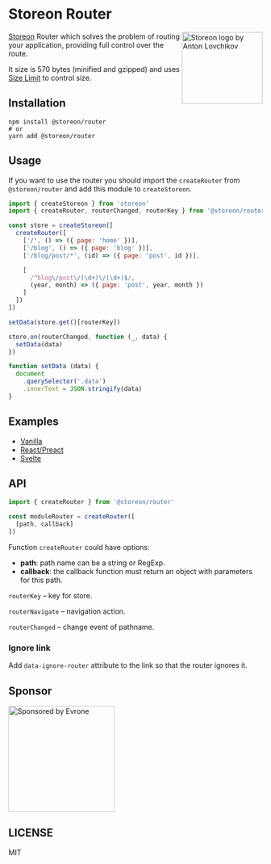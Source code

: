 # Storeon Router

<img src="https://storeon.github.io/storeon/logo.svg" align="right"
     alt="Storeon logo by Anton Lovchikov" width="160" height="142">

[Storeon] Router which solves the problem of routing your application, providing full control over the route.

It size is 570 bytes (minified and gzipped) and uses [Size Limit] to control size.

[Storeon]: https://github.com/storeon/storeon
[Size Limit]: https://github.com/ai/size-limit


## Installation

```
npm install @storeon/router
# or
yarn add @storeon/router
```


## Usage

If you want to use the router you should import the `createRouter` from `@storeon/router` and add this module to `createStoreon`.

```js
import { createStoreon } from 'storeon'
import { createRouter, routerChanged, routerKey } from '@storeon/router'

const store = createStoreon([
  createRouter([
    ['/', () => ({ page: 'home' })],
    ['/blog', () => ({ page: 'blog' })],
    ['/blog/post/*', (id) => ({ page: 'post', id })],

    [
      /^blog\/post\/(\d+)\/(\d+)$/,
      (year, month) => ({ page: 'post', year, month })
    ]
  ])
])

setData(store.get()[routerKey])

store.on(routerChanged, function (_, data) {
  setData(data)
})

function setData (data) {
  document
    .querySelector('.data')
    .innerText = JSON.stringify(data)
}
```


## Examples

* [Vanilla](./examples/vanilla/)
* [React/Preact](./examples/react/)
* [Svelte](./examples/svelte/)


## API

```js
import { createRouter } from '@storeon/router'

const moduleRouter = createRouter([
  [path, callback]
])
```

Function `createRouter` could have options:

* __path__: path name can be a string or RegExp.
* __callback__: the callback function must return an object with parameters for this path.

`routerKey` – key for store.

`routerNavigate` – navigation action.

`routerChanged` – change event of pathname.


### Ignore link

Add `data-ignore-router` attribute to the link so that the router ignores it.


## Sponsor

<p>
  <a href="https://evrone.com/?utm_source=storeon-router">
    <img src="https://solovev.one/static/evrone-sponsored-300.png"
      alt="Sponsored by Evrone" width="210">
  </a>
</p>


## LICENSE

MIT
